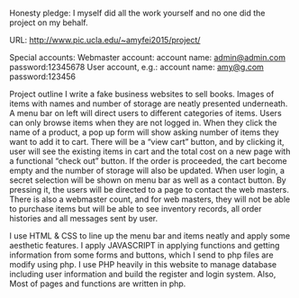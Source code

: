 Honesty pledge: I myself did all the work yourself and no one did the project on my behalf.

URL:
http://www.pic.ucla.edu/~amyfei2015/project/

Special accounts:
Webmaster account: 
	account name: admin@admin.com
	password:12345678
User account, e.g.: 
	account name: amy@g.com
	password:123456


Project outline
I write a fake business websites to sell books. Images of items with names and number of storage are neatly presented underneath. A menu bar on left will direct users to different categories of items. Users can only browse items when they are not logged in. When they click the name of a product, a pop up form will show asking number of items they want to add it to cart. There will be a “view cart” button, and by clicking it, user will see the existing items in cart and the total cost on a new page with a functional “check out” button. If the order is proceeded,  the cart become empty and the number of storage will also be updated. When user login, a secret selection will be shown on menu bar as well as a contact button.  By pressing it, the users will be directed to a page to contact the web masters. There is also a webmaster count, and for web masters, they will not be able to purchase items but will be able to see inventory records, all order histories and all messages sent by user.


I use HTML & CSS to line up the menu bar and items neatly and apply some aesthetic features. I apply JAVASCRIPT in applying functions and getting information from some forms and buttons, which I send to php files are modify using php. I use PHP heavily in this website to manage database including user information and build the register and login system. Also, Most of pages and functions are written in php.
